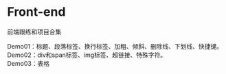 # Front-end
前端跟练和项目合集
<p>Demo01：标题、段落标签、换行标签、加粗、倾斜、删除线、下划线、快捷键。<br>
Demo02：div和span标签、img标签、超链接、特殊字符。<br>
Demo03：表格</P>
